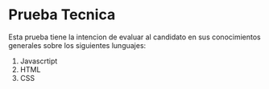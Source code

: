 # **Prueba Tecnica**

Esta prueba tiene la intencion de evaluar al candidato en sus conocimientos generales sobre los siguientes lunguajes:

1. Javascrtipt
2. HTML
3. CSS
